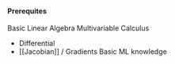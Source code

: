 #### Prerequites
Basic Linear Algebra
Multivariable Calculus
+ Differential
+ [[Jacobian]] / Gradients
Basic ML knowledge


